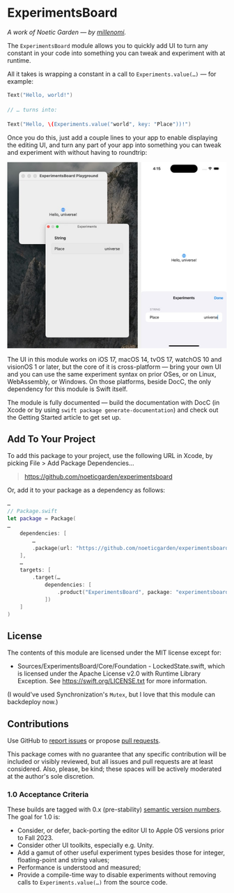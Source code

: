 # ExperimentsBoard

_A work of Noetic Garden — by [millenomi](https://millenomi.name)._

The `ExperimentsBoard` module allows you to quickly add UI to turn any constant in your code into something you can tweak and experiment with at runtime.

All it takes is wrapping a constant in a call to `Experiments.value(…)` — for example:

```swift
Text("Hello, world!")

// … turns into:

Text("Hello, \(Experiments.value("world", key: "Place"))!") 
```

Once you do this, just add a couple lines to your app to enable displaying the editing UI, and turn any part of your app into something you can tweak and experiment with without having to roundtrip:

![A screenshot of the editing UI on macOS and iOS](Images/readme-screenshot.jpg)

The UI in this module works on iOS 17, macOS 14, tvOS 17, watchOS 10 and visionOS 1 or later, but the core of it is cross-platform — bring your own UI and you can use the same experiment syntax on prior OSes, or on Linux, WebAssembly, or Windows. On those platforms, beside DocC, the only dependency for this module is Swift itself.

The module is fully documented — build the documentation with DocC (in Xcode or by using `swift package generate-documentation`) and check out the Getting Started article to get set up.

## Add To Your Project

To add this package to your project, use the following URL in Xcode, by picking File > Add Package Dependencies…

> https://github.com/noeticgarden/experimentsboard

Or, add it to your package as a dependency as follows:

```swift
…
// Package.swift
let package = Package(
…
    dependencies: [
        …
        .package(url: "https://github.com/noeticgarden/experimentsboard", from: "0.1.0"),
    ],
    …
    targets: [
        .target(…
            dependencies: [
                .product("ExperimentsBoard", package: "experimentsboard")
            ])
    ]
)
```

## License

The contents of this module are licensed under the MIT license except for:

- Sources/ExperimentsBoard/Core/Foundation - LockedState.swift, which is licensed under the Apache License v2.0 with Runtime Library Exception. See <https://swift.org/LICENSE.txt> for more information.

(I would've used Synchronization's `Mutex`, but I love that this module can backdeploy now.)

## Contributions

Use GitHub to [report issues](https://github.com/noeticgarden/experimentsboard/issues) or propose [pull requests](https://github.com/noeticgarden/experimentsboard/pulls).

This package comes with no guarantee that any specific contribution will be included or visibly reviewed, but all issues and pull requests are at least considered. Also, please, be kind; these spaces will be actively moderated at the author's sole discretion.

### 1.0 Acceptance Criteria

These builds are tagged with 0.x (pre-stability) [semantic version numbers](https://semver.org/). The goal for 1.0 is:

 - Consider, or defer, back-porting the editor UI to Apple OS versions prior to Fall 2023.
 - Consider other UI toolkits, especially e.g. Unity.
 - Add a gamut of other useful experiment types besides those for integer, floating-point and string  values;
 - Performance is understood and measured;
 - Provide a compile-time way to disable experiments without removing calls to `Experiments.value(…)` from the source code.


